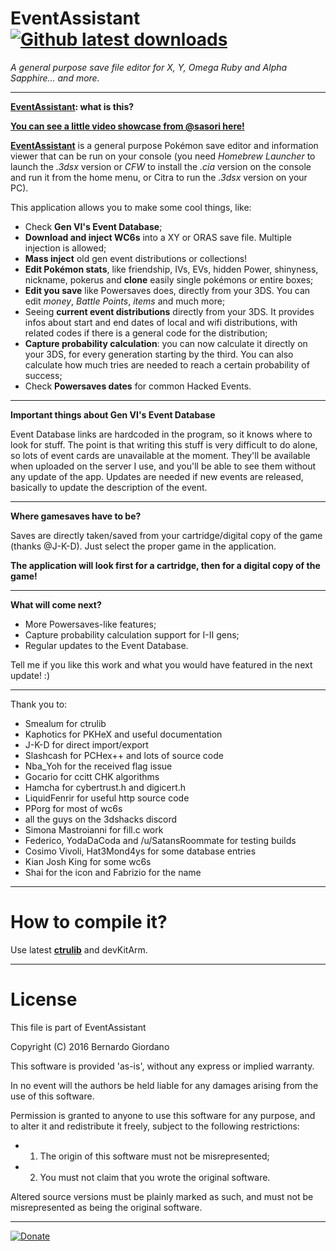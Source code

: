 # EventAssistant [![Github latest downloads](https://img.shields.io/github/downloads/BernardoGiordano/EventAssistant/latest/total.svg?maxAge=86400)](https://github.com/BernardoGiordano/EventAssistant/releases/latest)

*A general purpose save file editor for X, Y, Omega Ruby and Alpha Sapphire... and more.*

---

**[EventAssistant](https://github.com/BernardoGiordano/EventAssistant/releases): what is this?**

[**You can see a little video showcase from @sasori here!**](https://www.youtube.com/watch?v=VNFr81mxjBs)

[**EventAssistant**](https://github.com/BernardoGiordano/EventAssistant/releases) is a general purpose Pokémon save editor and information viewer that can be run on your console (you need *Homebrew Launcher* to launch the *.3dsx* version or *CFW* to install the *.cia* version on the console and run it from the home menu, or Citra to run the *.3dsx* version on your PC).

This application allows you to make some cool things, like:

* Check **Gen VI's Event Database**;
* **Download and inject WC6s** into a XY or ORAS save file. Multiple injection is allowed;
* **Mass inject** old gen event distributions or collections!
* **Edit Pokémon stats**, like friendship, IVs, EVs, hidden Power, shinyness, nickname, pokerus and **clone** easily single pokémons or entire boxes;
* **Edit you save** like Powersaves does, directly from your 3DS. You can edit *money*, *Battle Points*, *items* and much more;
* Seeing **current event distributions** directly from your 3DS. It provides infos about start and end dates of local and wifi distributions, with related codes if there is a general code for the distribution;
* **Capture probability calculation**: you can now calculate it directly on your 3DS, for every generation starting by the third. You can also calculate how much tries are needed to reach a certain probability of success;
* Check **Powersaves dates** for common Hacked Events.
 
---

**Important things about Gen VI's Event Database**

Event Database links are hardcoded in the program, so it knows where to look for stuff. The point is that writing this stuff is very difficult to do alone, so lots of event cards are unavailable at the moment. They'll be available when uploaded on the server I use, and you'll be able to see them without any update of the app. Updates are needed if new events are released, basically to update the description of the event.

---

**Where gamesaves have to be?**

Saves are directly taken/saved from your cartridge/digital copy of the game (thanks @J-K-D). Just select the proper game in the application.

**The application will look first for a cartridge, then for a digital copy of the game!**

---

**What will come next?**

* More Powersaves-like features;
* Capture probability calculation support for I-II gens;
* Regular updates to the Event Database.

Tell me if you like this work and what you would have featured in the next update! :)

---
 
Thank you to:

* Smealum for ctrulib
* Kaphotics for PKHeX and useful documentation
* J-K-D for direct import/export
* Slashcash for PCHex++ and lots of source code
* Nba_Yoh for the received flag issue
* Gocario for ccitt CHK algorithms
* Hamcha for cybertrust.h and digicert.h
* LiquidFenrir for useful http source code 
* PPorg for most of wc6s
* all the guys on the 3dshacks discord
* Simona Mastroianni for fill.c work
* Federico, YodaDaCoda and /u/SatansRoommate for testing builds
* Cosimo Vivoli, Hat3Mond4ys for some database entries
* Kian Josh King for some wc6s
* Shai for the icon and Fabrizio for the name

---

# How to compile it?

Use latest [**ctrulib**](https://github.com/smealum/ctrulib) and devKitArm. 

---

# License

This file is part of EventAssistant

Copyright (C) 2016 Bernardo Giordano

This software is provided 'as-is', without any express or implied warranty.
 
In no event will the authors be held liable for any damages arising from the use of this software.

Permission is granted to anyone to use this software for any purpose, and to alter it and redistribute it freely, subject to the following restrictions:

* 1) The origin of this software must not be misrepresented; 
* 2) You must not claim that you wrote the original software. 


Altered source versions must be plainly marked as such, and must not be misrepresented as being the original software.

---

[![Donate](https://img.shields.io/badge/Donate-PayPal-green.svg)](https://www.paypal.me/BernardoGiordano)
